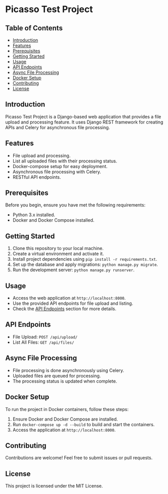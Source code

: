 # Picasso Test Project

## Table of Contents
- [Introduction](#introduction)
- [Features](#features)
- [Prerequisites](#prerequisites)
- [Getting Started](#getting-started)
- [Usage](#usage)
- [API Endpoints](#api-endpoints)
- [Async File Processing](#async-file-processing)
- [Docker Setup](#docker-setup)
- [Contributing](#contributing)
- [License](#license)

## Introduction
Picasso Test Project is a Django-based web application that provides a file upload and processing feature. It uses Django REST framework for creating APIs and Celery for asynchronous file processing.

## Features
- File upload and processing.
- List all uploaded files with their processing status.
- Docker-compose setup for easy deployment.
- Asynchronous file processing with Celery.
- RESTful API endpoints.

## Prerequisites
Before you begin, ensure you have met the following requirements:
- Python 3.x installed.
- Docker and Docker Compose installed.

## Getting Started
1. Clone this repository to your local machine.
2. Create a virtual environment and activate it.
3. Install project dependencies using `pip install -r requirements.txt`.
4. Set up the database and apply migrations: `python manage.py migrate`.
5. Run the development server: `python manage.py runserver`.

## Usage
- Access the web application at `http://localhost:8000`.
- Use the provided API endpoints for file upload and listing.
- Check the [API Endpoints](#api-endpoints) section for more details.

## API Endpoints
- File Upload: `POST /api/upload/`
- List All Files: `GET /api/files/`

## Async File Processing
- File processing is done asynchronously using Celery.
- Uploaded files are queued for processing.
- The processing status is updated when complete.

## Docker Setup
To run the project in Docker containers, follow these steps:
1. Ensure Docker and Docker Compose are installed.
2. Run `docker-compose up -d --build` to build and start the containers.
3. Access the application at `http://localhost:8000`.

## Contributing
Contributions are welcome! Feel free to submit issues or pull requests.

## License
This project is licensed under the MIT License.
